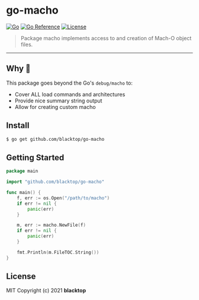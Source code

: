 # go-macho

[![Go](https://github.com/blacktop/go-macho/workflows/Go/badge.svg?branch=master)](https://github.com/blacktop/go-macho/actions) [![Go Reference](https://pkg.go.dev/badge/github.com/blacktop/go-macho.svg)](https://pkg.go.dev/github.com/blacktop/go-macho) [![License](http://img.shields.io/:license-mit-blue.svg)](http://doge.mit-license.org)

> Package macho implements access to and creation of Mach-O object files.

---

## Why 🤔

This package goes beyond the Go's `debug/macho` to:

- Cover ALL load commands and architectures
- Provide nice summary string output
- Allow for creating custom macho

## Install

```bash
$ go get github.com/blacktop/go-macho
```

## Getting Started

```go
package main

import "github.com/blacktop/go-macho"

func main() {
    f, err := os.Open("/path/to/macho")
    if err != nil {
        panic(err)
    }

    m, err := macho.NewFile(f)
    if err != nil {
        panic(err)
    }

    fmt.Println(m.FileTOC.String())
}
```

## License

MIT Copyright (c) 2021 **blacktop**
